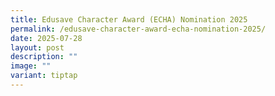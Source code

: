 ```yaml
---
title: Edusave Character Award (ECHA) Nomination 2025
permalink: /edusave-character-award-echa-nomination-2025/
date: 2025-07-28
layout: post
description: ""
image: ""
variant: tiptap
---
```

